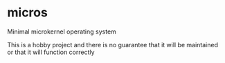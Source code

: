 # micros

Minimal microkernel operating system

This is a hobby project and there is no guarantee that it will be maintained or that it will function correctly
